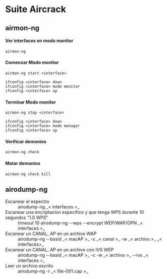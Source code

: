 # Suite Aircrack

## airmon-ng
#### Ver interfaces en modo monitor
```
airmon-ng
```
#### Comenzar Modo monitor
```
airmon-ng start <interface>
```
```
ifconfig <interface> down
ifconfig <interface> mode monitor
ifconfig <interface> up
```
#### Terminar Modo monitor
```
airmon-ng stop <interface>
```
```
ifconfig <interface> down
ifconfig <interface> mode manager
ifconfig <interface> up
```
#### Verificar demonios
```
airmon-ng check
```

#### Matar demonios
```
airmon-ng check kill
```

## airodump-ng
<dl>
  <dt> Escanear el espectro </dt>
  <dd> airodump-ng _< interfaces >_ </dd>

  <dt>Escanear una encriptacion especifico y que tenga WPS durante 10 segundos "1.0 WPS"</dt>
  <dd>timeout 10 airodump-ng --wps --encrypt WEP/WAP/OPN _< interfaces >_ </dd>

  <dt>Escanear un CANAL, AP en un archivo WAP</dt>
  <dd>airodump-ng --bssid _< macAP >_ -c _< canal >_ -w _< archivo >_ _< interfaces>_ </dd>

  <dt>Escanear un CANAL, AP en un archivo con IVS  WEP</dt>
  <dd>airodump-ng --bssid _< macAP >_ -c <canal> -w _< archivo >_ --ivs _< interfaces >_ </dd>

  <dt>Leer un archivo escrito </dt>
  <dd>airodump-ng -r _< file-001.cap >_ </dd>
</dl>
